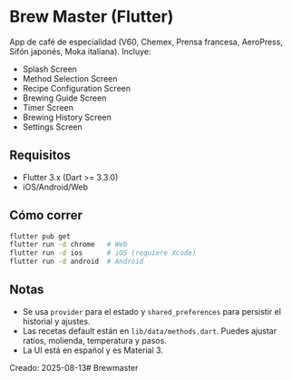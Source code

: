 # Brew Master (Flutter)

App de café de especialidad (V60, Chemex, Prensa francesa, AeroPress, Sifón japonés, Moka italiana).
Incluye:
- Splash Screen
- Method Selection Screen
- Recipe Configuration Screen
- Brewing Guide Screen
- Timer Screen
- Brewing History Screen
- Settings Screen

## Requisitos
- Flutter 3.x (Dart >= 3.3.0)
- iOS/Android/Web

## Cómo correr
```bash
flutter pub get
flutter run -d chrome   # Web
flutter run -d ios      # iOS (requiere Xcode)
flutter run -d android  # Android
```

## Notas
- Se usa `provider` para el estado y `shared_preferences` para persistir el historial y ajustes.
- Las recetas default están en `lib/data/methods.dart`. Puedes ajustar ratios, molienda, temperatura y pasos.
- La UI está en español y es Material 3.

Creado: 2025-08-13# Brewmaster
